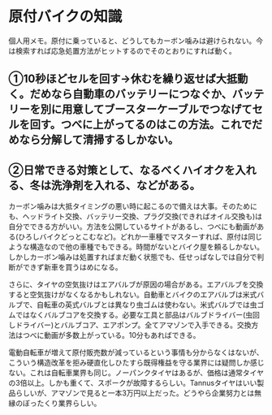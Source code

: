# 原付バイクの知識

個人用メモ。原付に乗っていると、どうしてもカーボン噛みは避けられない。今は検索すれば応急処置方法がヒットするのでそのとおりにすれば動く。

## ①10秒ほどセルを回す→休むを繰り返せば大抵動く。だめなら自動車のバッテリーにつなぐか、バッテリーを別に用意してブースターケーブルでつなげてセルを回す。つべに上がってるのはこの方法。これでだめなら分解して清掃するしかない。

## ②日常できる対策として、なるべくハイオクを入れる、冬は洗浄剤を入れる、などがある。

カーボン噛みは大抵タイミングの悪い時に起こるので備えは大事。そのためにも、ヘッドライト交換、バッテリー交換、プラグ交換(できればオイル交換も)は自分でできる方がいい。方法を公開しているサイトがあるし、つべにも動画がある(ひろしバイクどっとこむなど)。どれか一車種でマスターすれば、原付は同じような構造なので他の車種でもできる。時間がないとバイク屋を頼るしかない。しかしカーボン噛みは処置すればまだ動く状態でも、任せっぱなしでは自分で判断ができず新車を買うはめになる。

さらに、タイヤの空気抜けはエアバルブが原因の場合がある。エアバルブを交換すると空気抜けがなくなるかもしれない。自動車とバイクのエアバルブは米式バルブで、自転車の英式バルブとは異なり虫ゴムは使わない。米式バルブでは虫ゴムではなくバルブコアを交換する。必要な工具と部品はバルブドライバー(虫回しドライバー)とバルブコア、エアポンプ。全てアマゾンで入手できる。交換方法はつべに動画が多数上がっている。10分もあればできる。

電動自転車が増えて原付販売数が減っているという事情も分からなくはないが、こういう構造改革を拒み硬直化しひたすら既得権益を守る業界には疑問しか感じない。これは自転車業界も同じ。ノーパンクタイヤはあるが、価格は通常タイヤの3倍以上。しかも重くて、スポークが故障するらしい。Tannusタイヤはいい製品らしいが、アマゾンで見ると一本3万円以上だった。どうやら企業努力とは無縁のぼったくり業界らしい。

